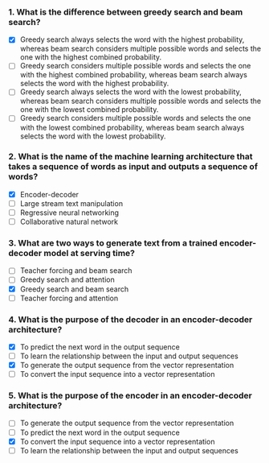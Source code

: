 
### 1. What is the difference between greedy search and beam search?
- [x] Greedy search always selects the word with the highest probability, whereas beam search considers multiple possible words and selects the one with the highest combined probability.
- [ ] Greedy search considers multiple possible words and selects the one with the highest combined probability, whereas beam search always selects the word with the highest probability.
- [ ] Greedy search always selects the word with the lowest probability, whereas beam search considers multiple possible words and selects the one with the lowest combined probability.
- [ ] Greedy search considers multiple possible words and selects the one with the lowest combined probability, whereas beam search always selects the word with the lowest probability.

### 2. What is the name of the machine learning architecture that takes a sequence of words as input and outputs a sequence of words?
- [x] Encoder-decoder
- [ ] Large stream text manipulation
- [ ] Regressive neural networking
- [ ] Collaborative natural network

### 3. What are two ways to generate text from a trained encoder-decoder model at serving time?
- [ ] Teacher forcing and beam search
- [ ] Greedy search and attention
- [x] Greedy search and beam search
- [ ] Teacher forcing and attention

### 4. What is the purpose of the decoder in an encoder-decoder architecture?
- [x] To predict the next word in the output sequence
- [ ] To learn the relationship between the input and output sequences
- [x] To generate the output sequence from the vector representation
- [ ] To convert the input sequence into a vector representation

### 5. What is the purpose of the encoder in an encoder-decoder architecture?
- [ ] To generate the output sequence from the vector representation
- [ ] To predict the next word in the output sequence
- [x] To convert the input sequence into a vector representation
- [ ] To learn the relationship between the input and output sequences
